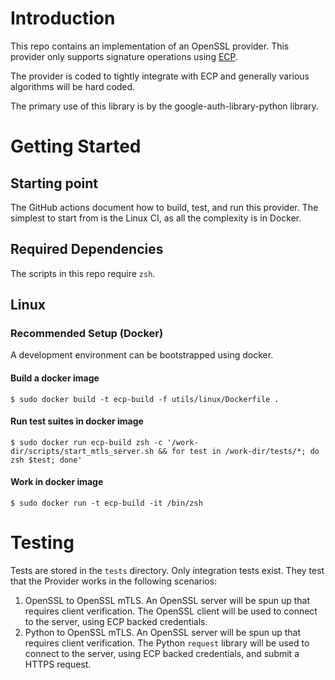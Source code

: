 # Introduction

This repo contains an implementation of an OpenSSL provider. This provider only
supports signature operations using [ECP](https://github.com/googleapis/enterprise-certificate-proxy).

The provider is coded to tightly integrate with ECP and generally various
algorithms will be hard coded.

The primary use of this library is by the google-auth-library-python library.

# Getting Started

## Starting point

The GitHub actions document how to build, test, and run this provider. The
simplest to start from is the Linux CI, as all the complexity is in Docker.

## Required Dependencies

The scripts in this repo require `zsh`.

## Linux

### **Recommended** Setup (Docker)

A development environment can be bootstrapped using docker.

#### Build a docker image

```
$ sudo docker build -t ecp-build -f utils/linux/Dockerfile .
```

#### Run test suites in docker image

```
$ sudo docker run ecp-build zsh -c '/work-dir/scripts/start_mtls_server.sh && for test in /work-dir/tests/*; do zsh $test; done'
```

#### Work in docker image

```
$ sudo docker run -t ecp-build -it /bin/zsh
```


# Testing

Tests are stored in the `tests` directory. Only integration tests exist. They
test that the Provider works in the following scenarios:

1. OpenSSL to OpenSSL mTLS. An OpenSSL server will be spun up that requires
   client verification. The OpenSSL client will be used to connect to the
   server, using ECP backed credentials.
1. Python to OpenSSL mTLS. An OpenSSL server will be spun up that requires
   client verification. The Python `request` library will be used to connect to the
   server, using ECP backed credentials, and submit a HTTPS request.
